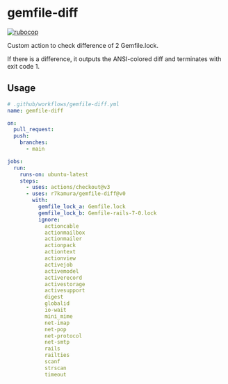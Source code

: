 # gemfile-diff

[![rubocop](https://github.com/r7kamura/gemfile-diff/actions/workflows/rubocop.yml/badge.svg)](https://github.com/r7kamura/gemfile-diff/actions/workflows/rubocop.yml)

Custom action to check difference of 2 Gemfile.lock.

If there is a difference, it outputs the ANSI-colored diff and terminates with exit code 1.

## Usage

```yaml
# .github/workflows/gemfile-diff.yml
name: gemfile-diff

on:
  pull_request:
  push:
    branches:
      - main

jobs:
  run:
    runs-on: ubuntu-latest
    steps:
      - uses: actions/checkout@v3
      - uses: r7kamura/gemfile-diff@v0
        with:
          gemfile_lock_a: Gemfile.lock
          gemfile_lock_b: Gemfile-rails-7-0.lock
          ignore:
            actioncable
            actionmailbox
            actionmailer
            actionpack
            actiontext
            actionview
            activejob
            activemodel
            activerecord
            activestorage
            activesupport
            digest
            globalid
            io-wait
            mini_mime
            net-imap
            net-pop
            net-protocol
            net-smtp
            rails
            railties
            scanf
            strscan
            timeout
```
